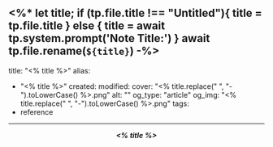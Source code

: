 <%*
let title;
if (tp.file.title !== "Untitled"){
	title = tp.file.title
} else {
	title = await tp.system.prompt('Note Title:')
}
await tp.file.rename(`${title}`)
-%>
---
title: "<% title %>"
alias:
- "<% title %>"
created: 
modified: 
cover: "<% title.replace(" ", "-").toLowerCase() %>.png"
alt: ""
og_type: "article"
og_img: "<% title.replace(" ", "-").toLowerCase() %>.png"
tags:
- reference
---


*<center>**<% title %>**</center>*